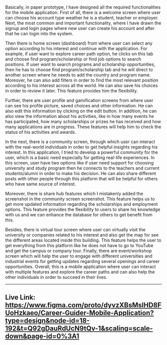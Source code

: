 Basically, in paper prototype, I have designed all the required functionalities for the mobile application. First of all, there is a welcome screen where user can choose his account type weather he is a student, teacher or employer. Next, the most common and important functionality, where I have drawn the signup and login pages where new user can create his account and after that he can login into the system. 

Then there is home screen (dashboard) from where user can select any option according to his interest and continue with the application. For example, if user want to explore career path option, he clicks on this tab and choose find program/scholarship or find job options to search positions. If user want to search programs and scholarship opportunities, then he has to choose find program/scholarship tab and he will direct to another screen where he needs to add the country and program name. Moreover, he can also add filters in order to find the most relevant position according to his interest across all the world. He can also save his choices in order to review it later. This feature provides him the flexibility. 

Further, there are user profile and gamification screens from where user can see his profile picture, saved choices and other information. He can also edit this information by clicking on the edit button. In addition, he can also view the information about his activities, like in how many events he has participated, how many scholarships or prizes he has received and how many applications are in progress. These features will help him to check the status of his activities and awards.

In the next, there is a community screen, through which user can interact with the real-world individuals in order to get helpful insights regarding his interest. In this application, I tried to develop a powerful community for the user, which is a basic need especially for getting real-life experiences. In this screen, user have two options like if user need support for choosing university and study program then he connects to the teachers and current students/alumni in order to make his decision. He can also share different posts with other people through this platform that will be helpful for others who have same source of interest.

Moreover, there is share hub features which I mistakenly added the screenshot in the community screen screenshot. This feature helps us to get more updated information regarding the scholarships and employment options. This feature provides the flexibility to users to share his knowledge with us and we can enhance the database for others to get benefit from this.

Besides, there is virtual tour screen where user can virtually visit the university or companies related to his interest and also get the map for see the different areas located inside this building. This feature helps the user to get everything from this platform like he does not have to go to YouTube and get the campus or company tour. 
Finally, there are event/workshop screen which will help the user to engage with different universities and industrial events for getting updates regarding several openings and career opportunities. Overall, this is a mobile application where user can interact with multiple features and explore the career paths and can also help the other individuals in order to succeed in their lives.

---------------------------------
Live Link:
https://www.figma.com/proto/dyvzXBsMsIHD8FUoHzkaeo/Career-Guider-Mobile-Application?type=design&node-id=18-192&t=Q92gDauRdUcN9tQv-1&scaling=scale-down&page-id=0%3A1
---------------------------------
